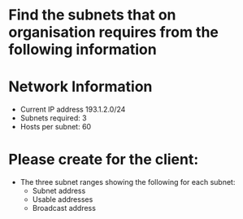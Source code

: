 # Find the subnets that on organisation requires from the following information

# Network Information
- Current IP address 193.1.2.0/24
- Subnets required:  3
- Hosts per subnet: 60

# Please create for the client:
- The three subnet ranges showing the following for each subnet:
  - Subnet address
  - Usable addresses
  - Broadcast address
